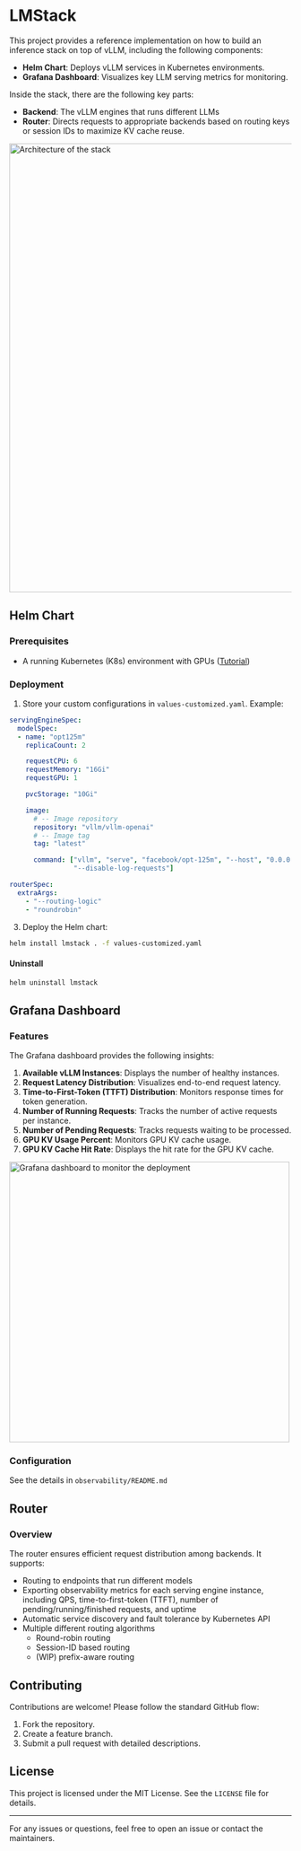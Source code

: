 # LMStack


This project provides a reference implementation on how to build an inference stack on top of vLLM, including the following components:

- **Helm Chart**: Deploys vLLM services in Kubernetes environments.
- **Grafana Dashboard**: Visualizes key LLM serving metrics for monitoring.

Inside the stack, there are the following key parts:
- **Backend**: The vLLM engines that runs different LLMs
- **Router**: Directs requests to appropriate backends based on routing keys or session IDs to maximize KV cache reuse.

 <img src="https://github.com/user-attachments/assets/eecb30b1-28d9-4274-8414-f27334225b44" alt="Architecture of the stack" width="800"/>

## Helm Chart

### Prerequisites

- A running Kubernetes (K8s) environment with GPUs ([Tutorial](https://minikube.sigs.k8s.io/docs/tutorials/nvidia/))


### Deployment

1. Store your custom configurations in `values-customized.yaml`. Example:
```yaml
servingEngineSpec:
  modelSpec:
  - name: "opt125m"
    replicaCount: 2

    requestCPU: 6
    requestMemory: "16Gi"
    requestGPU: 1

    pvcStorage: "10Gi"

    image:
      # -- Image repository
      repository: "vllm/vllm-openai"
      # -- Image tag
      tag: "latest"

      command: ["vllm", "serve", "facebook/opt-125m", "--host", "0.0.0.0", "--port", "8000",
                "--disable-log-requests"]

routerSpec:
  extraArgs:
    - "--routing-logic"
    - "roundrobin"
```

3. Deploy the Helm chart:

```bash
helm install lmstack . -f values-customized.yaml
```

#### Uninstall

```bash
helm uninstall lmstack
```


## Grafana Dashboard

### Features

The Grafana dashboard provides the following insights:


1. **Available vLLM Instances**: Displays the number of healthy instances.
2. **Request Latency Distribution**: Visualizes end-to-end request latency.
3. **Time-to-First-Token (TTFT) Distribution**: Monitors response times for token generation.
4. **Number of Running Requests**: Tracks the number of active requests per instance.
5. **Number of Pending Requests**: Tracks requests waiting to be processed.
6. **GPU KV Usage Percent**: Monitors GPU KV cache usage.
7. **GPU KV Cache Hit Rate**: Displays the hit rate for the GPU KV cache.

 <img src="https://github.com/user-attachments/assets/225feb01-ac0f-4bf9-9da3-7bf955b2aa56" alt="Grafana dashboard to monitor the deployment" width="500"/>

### Configuration

See the details in `observability/README.md`

## Router

### Overview

The router ensures efficient request distribution among backends. It supports:

- Routing to endpoints that run different models
- Exporting observability metrics for each serving engine instance, including QPS, time-to-first-token (TTFT), number of pending/running/finished requests, and uptime
- Automatic service discovery and fault tolerance by Kubernetes API
- Multiple different routing algorithms
  - Round-robin routing
  - Session-ID based routing
  - (WIP) prefix-aware routing


## Contributing

Contributions are welcome! Please follow the standard GitHub flow:

1. Fork the repository.
2. Create a feature branch.
3. Submit a pull request with detailed descriptions.

## License

This project is licensed under the MIT License. See the `LICENSE` file for details.

---

For any issues or questions, feel free to open an issue or contact the maintainers.


